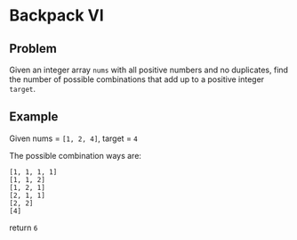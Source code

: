 Backpack VI
===


Problem
-------

Given an integer array ``nums`` with all positive numbers and no duplicates, find the number of possible combinations that add up to a positive integer ``target``.

Example
-------

Given nums = ``[1, 2, 4]``, target = ``4``

The possible combination ways are:

```
[1, 1, 1, 1]
[1, 1, 2]
[1, 2, 1]
[2, 1, 1]
[2, 2]
[4]
```

return ``6``



